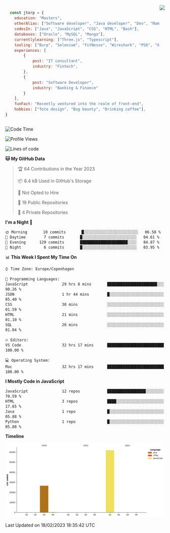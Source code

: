 <p> 
  <img align="right" 
       src="https://media2.giphy.com/media/fAcQ7d1Hnx2XlY6SMe/giphy.webp?cid=ecf05e47a4ikrxauquru0phzjxe4e6rygk4czor1asyzea80&rid=giphy.webp&ct=s" height="150" > 
  </p>
<div align="left">
  
## 
  
```js
  const jtorp = {
    education: "Masters",
    otherAlias: ["Software developer", "Java developer", "Dev", "Mama"],
    codesIn: ["Java", "JavaScript", "CSS", "HTML", "Bash"],
    databases: ["Oracle", "MySQL", "Mongo"],
    currentlylearning: ["Three.js", "Typescript"],
    tooling: ["Burp", "Selenium", "FitNesse", "Wireshark", "PS6", "Xd", "Figma"],
    experiences: [
        {
            post: "IT consultant",
            industry: "Fintech",
        },
        {
            post: "Software Developer",
            industry: "Banking & Finance"
        }
    ],
    funFact: "Recently ventured into the realm of front-end",
    hobbies: ["Tote design", "Bug bounty", "Drinking coffee"],
}
```

##


 <!--START_SECTION:waka-->
![Code Time](http://img.shields.io/badge/Code%20Time-528%20hrs%2026%20mins-blue)

![Profile Views](http://img.shields.io/badge/Profile%20Views-147-blue)

![Lines of code](https://img.shields.io/badge/From%20Hello%20World%20I%27ve%20Written-88%20Thousand%20lines%20of%20code-blue)

**🐱 My GitHub Data** 

> 🏆 64 Contributions in the Year 2023
 > 
> 📦 8.4 kB Used in GitHub's Storage 
 > 
> 🚫 Not Opted to Hire
 > 
> 📜 19 Public Repositories 
 > 
> 🔑 4 Private Repositories  
 > 
**I'm a Night 🦉** 

```text
🌞 Morning       10 commits       █░░░░░░░░░░░░░░░░░░░░░░░░   06.58 % 
🌆 Daytime        7 commits       █░░░░░░░░░░░░░░░░░░░░░░░░   04.61 % 
🌃 Evening      129 commits       █████████████████████░░░░   84.87 % 
🌙 Night          6 commits       █░░░░░░░░░░░░░░░░░░░░░░░░   03.95 % 

```


📊 **This Week I Spent My Time On** 

```text
⌚︎ Time Zone: Europe/Copenhagen

💬 Programming Languages: 
JavaScript               29 hrs 8 mins       ██████████████████████░░░   90.26 % 
JSON                     1 hr 44 mins        █░░░░░░░░░░░░░░░░░░░░░░░░   05.40 % 
CSS                      30 mins             ░░░░░░░░░░░░░░░░░░░░░░░░░   01.59 % 
HTML                     21 mins             ░░░░░░░░░░░░░░░░░░░░░░░░░   01.10 % 
SQL                      20 mins             ░░░░░░░░░░░░░░░░░░░░░░░░░   01.04 % 

🔥 Editors: 
VS Code                  32 hrs 17 mins      █████████████████████████   100.00 % 

💻 Operating System: 
Mac                      32 hrs 17 mins      █████████████████████████   100.00 % 

```

**I Mostly Code in JavaScript** 

```text
JavaScript               12 repos            █████████████████░░░░░░░░   70.59 % 
HTML                     3 repos             ████░░░░░░░░░░░░░░░░░░░░░   17.65 % 
Java                     1 repo              █░░░░░░░░░░░░░░░░░░░░░░░░   05.88 % 
Python                   1 repo              █░░░░░░░░░░░░░░░░░░░░░░░░   05.88 % 

```


**Timeline**

![Chart not found](https://raw.githubusercontent.com/jtorp/jtorp/main/charts/bar_graph.png) 


 Last Updated on 18/02/2023 18:35:42 UTC
<!--END_SECTION:waka-->
